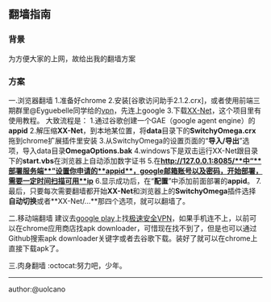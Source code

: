 ## 翻墙指南 ##
### 背景 ###
为方便大家的上网，故给出我的翻墙方案
### 方案 ###
一.浏览器翻墙
1.准备好chrome
2.安装[谷歌访问助手2.1.2.crx]，或者使用前端三期群里@Eyguebelle同学给的[vpn](http://104.128.233.247/2015/12/04/beiwang/)，先连上google
3.下载[XX-Net](https://github.com/XX-net/XX-Net)，这个项目里有使用教程。
大致流程是：
1.通过谷歌创建一个GAE（google agent engine）的**appid**
2.解压缩**XX-Net**，到本地某位置，将**data**目录下的**SwitchyOmega.crx**拖到chrome扩展插件里安装
3.从SwitchyOmega的设置页面的“**导入/导出**”选项，导入data目录**OmegaOptions.bak**
4.windows下是双击运行XX-Net跟目录下的**start.vbs**在浏览器上自动添加数字证书
5.在**http://127.0.0.1:8085/**中“**部署服务端**”设置你申请的**appid**，google邮箱账号以及密码，开始部署，需要一定时间扫描可用**ip**
6.显示成功后，在“**配置**”中添加前面部署的**appid**。
7.最后，只要每次需要翻墙都开始**XX-Net**和浏览器上的**SwitchyOmega**插件选择**自动切换**或者**XX-Net/...**那四个选项，就可以翻墙了。

二.移动端翻墙
建议去[google play](https://play.google.com/store)上找[极速安全VPN](https://play.google.com/store/apps/details?id=com.lausny.ocvpnaiofree)，如果手机连不上，以前可以在chrome应用商店找apk downloader，可惜现在找不到了，但是也可以通过Github搜索apk downloader关键字或者去谷歌下载。装好了就可以在chrome上直接下载apk了。

三.肉身翻墙
:octocat:努力吧，少年。

---
author:@uolcano